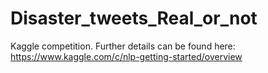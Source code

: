 # Disaster_tweets_Real_or_not
Kaggle competition. Further details can be found here: https://www.kaggle.com/c/nlp-getting-started/overview
